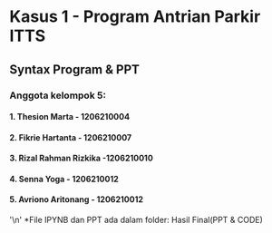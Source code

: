 # Kasus 1 - Program Antrian Parkir ITTS
## Syntax Program & PPT
 ### Anggota kelompok 5:
 ####   1. Thesion Marta - 1206210004
 ####   2. Fikrie Hartanta - 1206210007
 ####   3. Rizal Rahman Rizkika -1206210010
 ####   4. Senna Yoga - 1206210012
 ####   5. Avriono Aritonang - 1206210012
 '\n'
*File IPYNB dan PPT ada dalam folder: Hasil Final(PPT & CODE)
